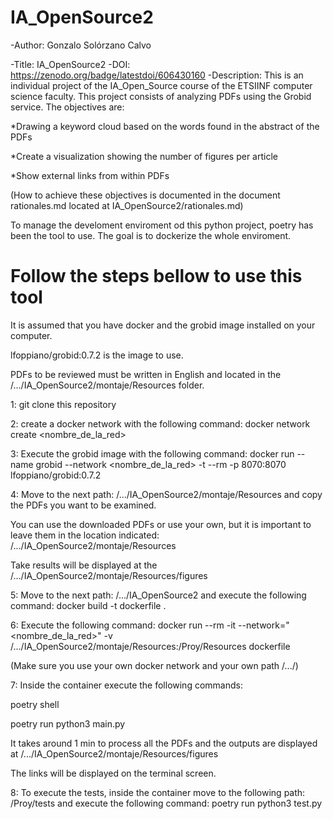 # IA_OpenSource2

-Author: Gonzalo Solórzano Calvo

-Title: IA_OpenSource2
-DOI: https://zenodo.org/badge/latestdoi/606430160
-Description: This is an individual project of the IA_Open_Source course of the ETSIINF computer science faculty.
This project consists of analyzing PDFs using the Grobid service.
The objectives are:

*Drawing a keyword cloud based on the words found in the abstract of the PDFs

*Create a visualization showing the number of figures per article

*Show external links from within PDFs

(How to achieve these objectives is documented in the document rationales.md located at IA_OpenSource2/rationales.md)

To manage the develoment enviroment od this python project, poetry has been the tool to use.
The goal is to dockerize the whole enviroment.

# Follow the steps bellow to use this tool
It is assumed that you have docker and the grobid image installed on your computer.

lfoppiano/grobid:0.7.2 is the image to use.

PDFs to be reviewed must be written in English and located in the /.../IA_OpenSource2/montaje/Resources folder.

1: git clone this repository

2: create a docker network with the following command: docker network create <nombre_de_la_red>

3: Execute the grobid image with the following command: docker run --name grobid --network <nombre_de_la_red> -t --rm -p 8070:8070 lfoppiano/grobid:0.7.2

4: Move to the next path: /.../IA_OpenSource2/montaje/Resources and copy the PDFs you want to be examined.

You can use the downloaded PDFs or use your own, but it is important to leave them in the location indicated: /.../IA_OpenSource2/montaje/Resources

Take results will be displayed at the /.../IA_OpenSource2/montaje/Resources/figures

5: Move to the next path: /.../IA_OpenSource2 and execute the following command: docker build -t dockerfile .

6: Execute the following command: docker run --rm -it --network="<nombre_de_la_red>" -v /.../IA_OpenSource2/montaje/Resources:/Proy/Resources dockerfile

(Make sure you use your own docker network and your own path /.../)

7: Inside the container execute the following commands: 

poetry shell

poetry run python3 main.py

It takes around 1 min to process all the PDFs and the outputs are displayed at /.../IA_OpenSource2/montaje/Resources/figures

The links will be displayed on the terminal screen.

8: To execute the tests, inside the container move to the following path: /Proy/tests and execute the following command: poetry run python3 test.py


